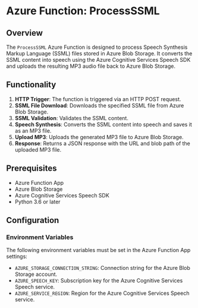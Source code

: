 # Azure Function: ProcessSSML

## Overview

The `ProcessSSML` Azure Function is designed to process Speech Synthesis Markup Language (SSML) files stored in Azure Blob Storage. It converts the SSML content into speech using the Azure Cognitive Services Speech SDK and uploads the resulting MP3 audio file back to Azure Blob Storage.

## Functionality

1. **HTTP Trigger**: The function is triggered via an HTTP POST request.
2. **SSML File Download**: Downloads the specified SSML file from Azure Blob Storage.
3. **SSML Validation**: Validates the SSML content.
4. **Speech Synthesis**: Converts the SSML content into speech and saves it as an MP3 file.
5. **Upload MP3**: Uploads the generated MP3 file to Azure Blob Storage.
6. **Response**: Returns a JSON response with the URL and blob path of the uploaded MP3 file.

## Prerequisites

- Azure Function App
- Azure Blob Storage
- Azure Cognitive Services Speech SDK
- Python 3.6 or later

## Configuration

### Environment Variables

The following environment variables must be set in the Azure Function App settings:

- `AZURE_STORAGE_CONNECTION_STRING`: Connection string for the Azure Blob Storage account.
- `AZURE_SPEECH_KEY`: Subscription key for the Azure Cognitive Services Speech service.
- `AZURE_SERVICE_REGION`: Region for the Azure Cognitive Services Speech service.


